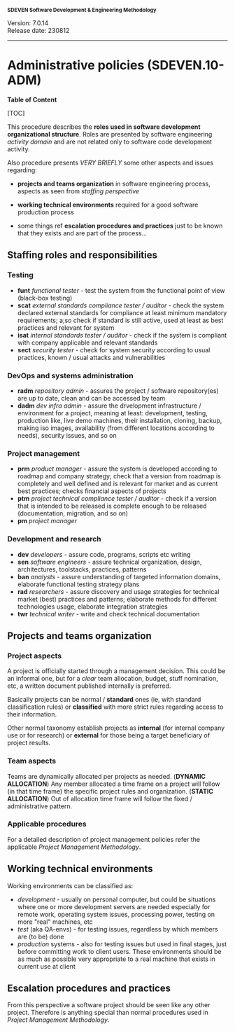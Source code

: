 <small>**SDEVEN Software Development & Engineering Methodology**</small>

Version: 7.0.14<br>
Release date: 230812

***

# Administrative policies (SDEVEN.10-ADM)

**Table of Content**

[TOC]


This procedure describes the **roles used in software development organizational structure**. Roles are presented by software engineering *activity domain* and are not related only to software code development activity.

Also procedure presents *VERY BRIEFLY* some other aspects and issues regarding:

* **projects and teams organization** in software engineering process, aspects as seen from *staffing perspective*

* **working technical environments** required for a good software production process

* some things ref **escalation procedures and practices** just to be known that they exists and are part of the process...




## Staffing roles and responsibilities

### Testing

* **funt** *functional tester* - test the system from the functional point of view (black-box testing)
* **scat** *external standards compliance tester / auditor* - check the system declared external standards for compliance at least minimum mandatory requirements; a;so check if standard is still active, used at least as best practices and relevant for system 
* **isat** *internal standards tester / auditor* - check if the system is compliant with company applicable and relevant standards
* **sect** *security tester* - check for system security according to usual practices, known / usual attacks and vulnerabilities


### DevOps and systems administration

* **radm** *repository admin* - assures the project / software repository(es) are up to date, clean and can be accessed by team
* **dadm** *dev infra admin* - assure the drvelopment infrastructure / environment for a project, meaning at least: development, testing, production like, live demo machines, their installation, cloning, backup, making iso images, availability (from different locations according to needs), security issues, and so on


### Project management

* **prm** *product manager* - assure the system is developed according to roadmap and company strategy; check that a version from roadmap is completely and well defined and is relevant for market and as current best practices; checks financial aspects of projects
* **ptm** *project technical compliance tester / auditor* - check if a version that is intended to be released is complete enough to be released (documentation, migration, and so on)
* **pm** *project manager*


### Development and research

* **dev** *developers* - assure code, programs, scripts etc writing 
* **sen** *software engineers* - assure technical organization, design, architectures, toolstacks, practices, patterns
* **ban** *analysts* - assure understanding of targeted information domains, elaborate functional testing strategy plans 
* **rad** *researchers* - assure discovery and usage strategies for technical market (best) practices and patterns; elaborate methods for different technologies usage, elaborate integration strategies 
* **twr** *technical writer* - write and check technical documentation



## Projects and teams organization

### Project aspects

A project is officially started through a management decision. This could be an informal one, but for a *clear* team allocation, budget, stuff nomination, etc, a written document published internally is preferred. 

Basically projects can be normal / **standard** ones (ie, with standard classification rules) or **classified** with more strict rules regarding access to their information. 

Other normal taxonomy establish projects as **internal** (for internal company use or for research) or **external** for those being a target beneficiary of project results. 


### Team aspects

Teams are dynamically allocated per projects as needed. (**DYNAMIC ALLOCATION**) Any member allocated a time frame on a project will follow (in that time frame) the specific project rules and organization. (**STATIC ALLOCATION**) Out of allocation time frame will follow the fixed / administrative pattern.

### Applicable procedures

For a detailed description of project management policies refer the applicable *Project Management Methodology*.




## Working technical environments

Working environments can be classified as:

* *development* - usually on personal computer, but could be situations where one or more development servers are needed especially for remote work, operating system issues, processing power, testing on more "real" machines, etc
* *test* (aka QA-envs) - for testing issues, regardless by which members are (to be) done
* *production* systems - also for testing issues but used in final stages, just before committing work to client users. These environments should be as much as possible very appropriate to a real machine that exists in current use at client



## Escalation procedures and practices

From this perspective a software project should be seen like any other project. Therefore is anything special than normal procedures used in *Project Management Methodology*.




